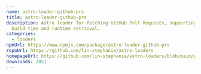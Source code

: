 ```yaml
---
name: astro-loader-github-prs
title: astro-loader-github-prs
description: Astro loader for fetching GitHub Pull Requests, supporting both
  build-time and runtime retrieval.
categories:
  - loaders
npmUrl: https://www.npmjs.com/package/astro-loader-github-prs
repoUrl: https://github.com/lin-stephanie/astro-loaders
homepageUrl: https://github.com/lin-stephanie/astro-loaders/blob/main/packages/astro-loader-github-prs/
downloads: 2051
---
```

